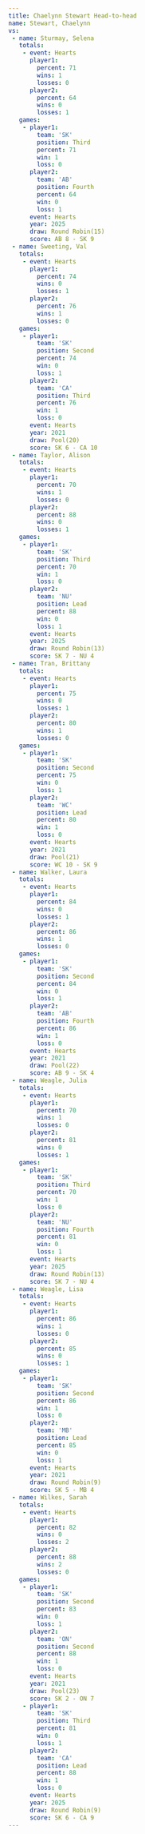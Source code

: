 ```yaml
---
title: Chaelynn Stewart Head-to-head
name: Stewart, Chaelynn
vs:
 - name: Sturmay, Selena
   totals:
    - event: Hearts
      player1:
        percent: 71
        wins: 1
        losses: 0
      player2:
        percent: 64
        wins: 0
        losses: 1
   games:
    - player1:
        team: 'SK'
        position: Third
        percent: 71
        win: 1
        loss: 0
      player2:
        team: 'AB'
        position: Fourth
        percent: 64
        win: 0
        loss: 1
      event: Hearts
      year: 2025
      draw: Round Robin(15)
      score: AB 8 - SK 9
 - name: Sweeting, Val
   totals:
    - event: Hearts
      player1:
        percent: 74
        wins: 0
        losses: 1
      player2:
        percent: 76
        wins: 1
        losses: 0
   games:
    - player1:
        team: 'SK'
        position: Second
        percent: 74
        win: 0
        loss: 1
      player2:
        team: 'CA'
        position: Third
        percent: 76
        win: 1
        loss: 0
      event: Hearts
      year: 2021
      draw: Pool(20)
      score: SK 6 - CA 10
 - name: Taylor, Alison
   totals:
    - event: Hearts
      player1:
        percent: 70
        wins: 1
        losses: 0
      player2:
        percent: 88
        wins: 0
        losses: 1
   games:
    - player1:
        team: 'SK'
        position: Third
        percent: 70
        win: 1
        loss: 0
      player2:
        team: 'NU'
        position: Lead
        percent: 88
        win: 0
        loss: 1
      event: Hearts
      year: 2025
      draw: Round Robin(13)
      score: SK 7 - NU 4
 - name: Tran, Brittany
   totals:
    - event: Hearts
      player1:
        percent: 75
        wins: 0
        losses: 1
      player2:
        percent: 80
        wins: 1
        losses: 0
   games:
    - player1:
        team: 'SK'
        position: Second
        percent: 75
        win: 0
        loss: 1
      player2:
        team: 'WC'
        position: Lead
        percent: 80
        win: 1
        loss: 0
      event: Hearts
      year: 2021
      draw: Pool(21)
      score: WC 10 - SK 9
 - name: Walker, Laura
   totals:
    - event: Hearts
      player1:
        percent: 84
        wins: 0
        losses: 1
      player2:
        percent: 86
        wins: 1
        losses: 0
   games:
    - player1:
        team: 'SK'
        position: Second
        percent: 84
        win: 0
        loss: 1
      player2:
        team: 'AB'
        position: Fourth
        percent: 86
        win: 1
        loss: 0
      event: Hearts
      year: 2021
      draw: Pool(22)
      score: AB 9 - SK 4
 - name: Weagle, Julia
   totals:
    - event: Hearts
      player1:
        percent: 70
        wins: 1
        losses: 0
      player2:
        percent: 81
        wins: 0
        losses: 1
   games:
    - player1:
        team: 'SK'
        position: Third
        percent: 70
        win: 1
        loss: 0
      player2:
        team: 'NU'
        position: Fourth
        percent: 81
        win: 0
        loss: 1
      event: Hearts
      year: 2025
      draw: Round Robin(13)
      score: SK 7 - NU 4
 - name: Weagle, Lisa
   totals:
    - event: Hearts
      player1:
        percent: 86
        wins: 1
        losses: 0
      player2:
        percent: 85
        wins: 0
        losses: 1
   games:
    - player1:
        team: 'SK'
        position: Second
        percent: 86
        win: 1
        loss: 0
      player2:
        team: 'MB'
        position: Lead
        percent: 85
        win: 0
        loss: 1
      event: Hearts
      year: 2021
      draw: Round Robin(9)
      score: SK 5 - MB 4
 - name: Wilkes, Sarah
   totals:
    - event: Hearts
      player1:
        percent: 82
        wins: 0
        losses: 2
      player2:
        percent: 88
        wins: 2
        losses: 0
   games:
    - player1:
        team: 'SK'
        position: Second
        percent: 83
        win: 0
        loss: 1
      player2:
        team: 'ON'
        position: Second
        percent: 88
        win: 1
        loss: 0
      event: Hearts
      year: 2021
      draw: Pool(23)
      score: SK 2 - ON 7
    - player1:
        team: 'SK'
        position: Third
        percent: 81
        win: 0
        loss: 1
      player2:
        team: 'CA'
        position: Lead
        percent: 88
        win: 1
        loss: 0
      event: Hearts
      year: 2025
      draw: Round Robin(9)
      score: SK 6 - CA 9
---
```


